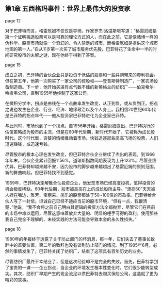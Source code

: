 ## 第1章 五西格玛事件：世界上最伟大的投资家

page 12

对于巴菲特而言，格雷厄姆不仅仅是导师。作家罗杰·洛温斯坦写道：“格雷厄姆是第一个证明挑选股票可以是可靠的理论方式的人，而在此之前，它是像赌博一样的伪科学。股票市场就像一个奇幻的、令人禁足的城市，而格雷厄姆是提供这个城市地图的第一人。”自从11岁第一次买了城市服务优先股，巴菲特花了生命中一半的时间研究股市的未解之谜，现在他终于得到了答案。

page 15

成立之初，巴菲特的合伙企业只是投资于低估的股票和一些并购带来的套利机会。但在第五年，他第一次购买了一家公司的控股权——登普斯特制造厂，一家农场设备制造商。下一步，他开始买进有点气数不佳的新英格兰的纺织厂——伯克希尔·哈撒韦公司，直到1965年他控制了这家公司。

在微积分学中，拐点是曲线在一个点曲率发生改变，从正到负，或从负到正。拐点之说也发生在企业、行业、经济、地缘政治以及个人身上。我相信20世纪60年代是巴菲特的拐点年代——他从投资家巴菲特进化为企业家巴菲特。

与此同时，市场也到了一个拐点。自1956年开始，格雷厄姆提出、巴菲特执行的估值策略成为股市的主流。但是在60年代后期，新时代开始了，它被称为成长股时代。这个时代里，贪婪的情绪推动着市场，快钱追逐那些高高飞扬的股票，人们迅速赚钱，或迅速亏钱。

尽管股市的根本心理在发生改变，但巴菲特合伙企业继续了杰出的表现。到1966年年末，合伙企业累计回报1156%，道琼斯指数同期表现为上升123%。尽管业绩优异，巴菲特却越来越不安，因为股市的脚步越来越超出了格雷厄姆的原则范围。新的舞曲响起，但巴菲特找不到感觉。

1969年，巴菲特决定解散合伙投资企业，他发现市场已经高度投机，值得投资的机会极度稀缺。60年代后期，股市被高高在上的成长股所主导。“漂亮50”天天被人挂在嘴边，雅芳、宝丽来、施乐的股票都处于50~100倍的市盈率。巴菲特给合伙人写了一封信，坦诚自己已经不适应当前的股市环境，“但有一点，我很清楚，”他说，“我不会将之前自己明白其逻辑的投资方法全部抛弃，尽管它们在目前的市场中难以运用，尽管这意味着放弃大量的、明显的唾手可得的盈利。使用那些我自己完全不理解的、未经实践的方法可能会导致本金的永久性损失。”

page 18

1980年的年报终于透露了关于防止部门的坏消息，那一年，它们失去了董事长致辞中的首要位置，第二年的致辞也没有谈到防止部门的情况。到了1985年6月，必然的事情发生了，巴菲特关闭了纺织厂，结束了这项具有百年历史的业务。

尽管纺织厂最终不幸结业了，但是这次经验却不是完全的失败。首先，巴菲特学到了宝贵的一课——企业拐点，当企业的环境发生根本性变化时，它们很少能转型成功。其次，纺织厂早期产生的现金流足以供巴菲特去购买保险公司，这造就了更为精彩的故事。
